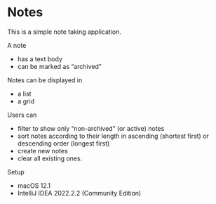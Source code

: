 # Notes

This is a simple note taking application. 

A note 
- has a text body 
- can be marked as “archived”

Notes can be displayed in
- a list
- a grid

Users can 
- filter to show only “non-archived” (or active) notes
- sort notes according to their length in ascending (shortest first) or descending order (longest first)
- create new notes
- clear all existing ones.

Setup
- macOS 12.1
- IntelliJ IDEA 2022.2.2 (Community Edition)
